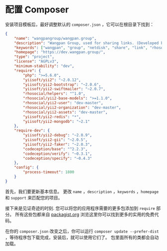配置 Composer
=============

安装项目模板后，最好调整默认的 `composer.json` ，它可以在根目录下找到：

```json
{
    "name": "wangpangroup/wangpan.group",
    "description": "Wangpan Group, used for sharing links. (Developed by rhosocial)",
    "keywords": ["wangpan", "group", "netdisk", "share", "link", "rhosocial"],
    "homepage": "https://dev.wangpan.group/",
    "type": "project",
    "license": "AGPLv3",
    "minimum-stability": "dev",
    "require": {
        "php": ">=5.6.0",
        "yiisoft/yii2": "~2.0.12",
        "yiisoft/yii2-bootstrap": "~2.0.6",
        "yiisoft/yii2-swiftmailer": "~2.0.7",
        "rhosocial/helpers": "^1.0",
        "rhosocial/yii2-base-models": ">=1.1.0",
        "rhosocial/yii2-user": "dev-master",
        "rhosocial/yii2-organization": "dev-master",
        "rhosocial/yii2-assets": "dev-master",
        "yiisoft/yii2-redis": "*",
        "yiisoft/yii2-mongodb": "~2.1"
    },
    "require-dev": {
        "yiisoft/yii2-debug": "~2.0.9",
        "yiisoft/yii2-gii": "~2.0.5",
        "yiisoft/yii2-faker": "~2.0.3",
        "codeception/base": "^2.2.3",
        "codeception/verify": "~0.3.1",
        "codeception/specify": "~0.4.3"
    },
    "config": {
        "process-timeout": 1800
    }
}
```

首先，我们要更新基本信息。 更改 `name` ，`description` ，`keywords` ，`homepage` 和 `support` 来匹配您的项目。

接下来是见证奇迹的时刻. 您可以将您的应用程序需要的更多包添加到 `require` 部分。
所有这些包都来自 [packagist.org](https://packagist.org/) 浏览这里你可以找到更多的实用的免费代码。

在你的 `composer.json` 改变之后，你可以运行 `composer update --prefer-dist` ，等待程序包下载完成，安装后，就可以使用它们了。 包里面所有的类都会自动加载。